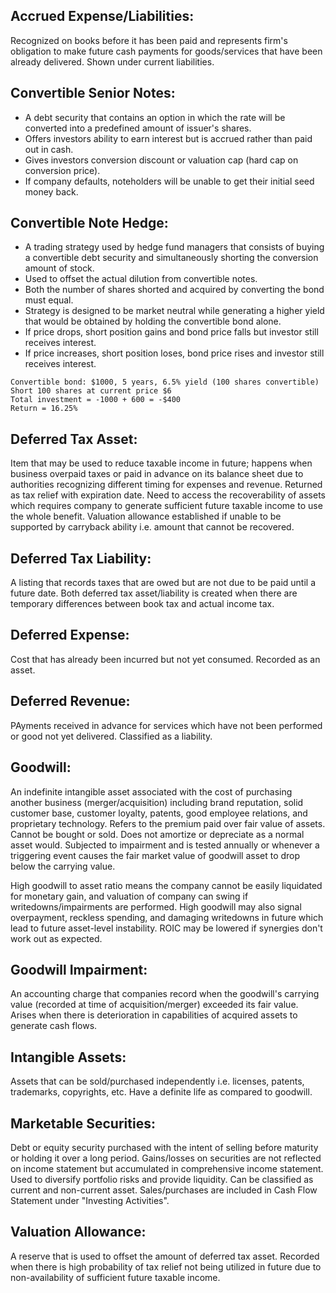 ## Accrued Expense/Liabilities:
Recognized on books before it has been paid and represents firm's obligation to make future cash payments for goods/services that have been already delivered. Shown under current liabilities. 

## Convertible Senior Notes:
- A debt security that contains an option in which the rate will be converted into a predefined amount of issuer's shares. 
- Offers investors ability to earn interest but is accrued rather than paid out in cash.
- Gives investors conversion discount or valuation cap (hard cap on conversion price).
- If company defaults, noteholders will be unable to get their initial seed money back.

## Convertible Note Hedge:
- A trading strategy used by hedge fund managers that consists of buying a convertible debt security and simultaneously shorting the conversion amount of stock.
- Used to offset the actual dilution from convertible notes.
- Both the number of shares shorted and acquired by converting the bond must equal.
- Strategy is designed to be market neutral while generating a higher yield that would be obtained by holding the convertible bond alone. 
- If price drops, short position gains and bond price falls but investor still receives interest.
- If price increases, short position loses, bond price rises and investor still receives interest.

```
Convertible bond: $1000, 5 years, 6.5% yield (100 shares convertible)
Short 100 shares at current price $6
Total investment = -1000 + 600 = -$400
Return = 16.25% 
```

## Deferred Tax Asset:
Item that may be used to reduce taxable income in future; happens when business overpaid taxes or paid in advance on its balance sheet due to authorities recognizing different timing for expenses and revenue. Returned as tax relief with expiration date. Need to access the recoverability of assets which requires company to generate sufficient future taxable income to use the whole benefit. Valuation allowance established if unable to be supported by carryback ability i.e. amount that cannot be recovered. 

## Deferred Tax Liability:
A listing that records taxes that are owed but are not due to be paid until a future date. Both deferred tax asset/liability is created when there are temporary differences between book tax and actual income tax.

## Deferred Expense:
Cost that has already been incurred but not yet consumed. Recorded as an asset.

## Deferred Revenue:
PAyments received in advance for services which have not been performed or good not yet delivered. Classified as a liability.

## Goodwill:
An indefinite intangible asset associated with the cost of purchasing another business (merger/acquisition) including brand reputation, solid customer base, customer loyalty, patents, good employee relations, and proprietary technology. Refers to the premium paid over fair value of assets. Cannot be bought or sold. Does not amortize or depreciate as a normal asset would. Subjected to impairment and is tested annually or whenever a triggering event causes the fair market value of goodwill asset to drop below the carrying value.

High goodwill to asset ratio means the company cannot be easily liquidated for monetary gain, and valuation of company can swing if writedowns/impairments are performed. High goodwill may also signal overpayment, reckless spending, and damaging writedowns in future which lead to future asset-level instability. ROIC may be lowered if synergies don't work out as expected.

## Goodwill Impairment:
An accounting charge that companies record when the goodwill's carrying value (recorded at time of acquisition/merger) exceeded its fair value. Arises when there is deterioration in capabilities of acquired assets to generate cash flows. 

## Intangible Assets:
Assets that can be sold/purchased independently i.e. licenses, patents, trademarks, copyrights, etc. Have a definite life as compared to goodwill. 

## Marketable Securities:
Debt or equity security purchased with the intent of selling before maturity or holding it over a long period. Gains/losses on securities are not reflected on income statement but accumulated in comprehensive income statement. Used to diversify portfolio risks and provide liquidity. Can be classified as current and non-current asset. Sales/purchases are included in Cash Flow Statement under "Investing Activities". 

## Valuation Allowance:
A reserve that is used to offset the amount of deferred tax asset. Recorded when there is high probability of tax relief not being utilized in future due to non-availability of sufficient future taxable income. 
